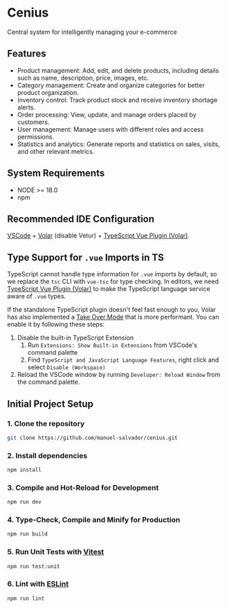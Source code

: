 # Cenius

Central system for intelligently managing your e-commerce

## Features

- Product management: Add, edit, and delete products, including details such as name, description, price, images, etc.
- Category management: Create and organize categories for better product organization.
- Inventory control: Track product stock and receive inventory shortage alerts.
- Order processing: View, update, and manage orders placed by customers.
- User management: Manage users with different roles and access permissions.
- Statistics and analytics: Generate reports and statistics on sales, visits, and other relevant metrics.

## System Requirements

- NODE >= 18.0
- npm

## Recommended IDE Configuration

[VSCode](https://code.visualstudio.com/) + [Volar](https://marketplace.visualstudio.com/items?itemName=Vue.volar) (disable Vetur) + [TypeScript Vue Plugin (Volar)](https://marketplace.visualstudio.com/items?itemName=Vue.vscode-typescript-vue-plugin).

## Type Support for `.vue` Imports in TS

TypeScript cannot handle type information for `.vue` imports by default, so we replace the `tsc` CLI with `vue-tsc` for type checking. In editors, we need [TypeScript Vue Plugin (Volar)](https://marketplace.visualstudio.com/items?itemName=Vue.vscode-typescript-vue-plugin) to make the TypeScript language service aware of `.vue` types.

If the standalone TypeScript plugin doesn't feel fast enough to you, Volar has also implemented a [Take Over Mode](https://github.com/johnsoncodehk/volar/discussions/471#discussioncomment-1361669) that is more performant. You can enable it by following these steps:

1. Disable the built-in TypeScript Extension
   1. Run `Extensions: Show Built-in Extensions` from VSCode's command palette
   2. Find `TypeScript and JavaScript Language Features`, right click and select `Disable (Workspace)`
2. Reload the VSCode window by running `Developer: Reload Window` from the command palette.

## Initial Project Setup

### 1. Clone the repository

```sh
git clone https://github.com/manuel-salvador/cenius.git
```

### 2. Install dependencies

```sh
npm install
```

### 3. Compile and Hot-Reload for Development

```sh
npm run dev
```

### 4. Type-Check, Compile and Minify for Production

```sh
npm run build
```

### 5. Run Unit Tests with [Vitest](https://vitest.dev/)

```sh
npm run test:unit
```

### 6. Lint with [ESLint](https://eslint.org/)

```sh
npm run lint
```
